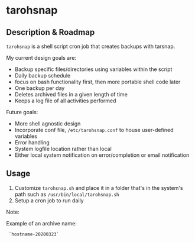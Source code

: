 tarohsnap
===============

Description & Roadmap
--------------------

`tarohsnap` is a shell script cron job that creates backups with tarsnap.

My current design goals are:

- Backup specific files/directories using variables within the script
- Daily backup schedule
- focus on bash functionality first, then more portable shell code later
- One backup per day
- Deletes archived files in a given length of time
- Keeps a log file of all activities performed

Future goals:

- More shell agnostic design
- Incorporate conf file, `/etc/tarohsnap.conf` to house user-defined variables
- Error handling
- System logfile location rather than local
- Either local system notification on error/completion or email notification

Usage
--------------------

1. Customize `tarohsnap.sh` and place it in a folder that's in the system's path
   such as `/usr/bin/local/tarohsnap.sh`
2. Setup a cron job to run daily

Note:

Example of an archive name:

     `hostname-20200323`

